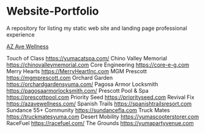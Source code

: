 # Website-Portfolio
A repository for listing my static web site and landing page professional experience


<a href="https://azavewellness.com/">AZ Ave Wellness</a>

Touch of Class	https://yumacatspa.com/
Chino Valley Memorial	https://chinovalleymemorial.com
Core Engineering	https://core-e-g.com
Merry Hearts	https://MerryHeartInc.com
MGM Prescott	https://mgmprescott.com
Orchard Garden	https://orchardgardensyuma.com/
Pagosa Armor Locksmith	https://pagosaarmorlocksmith.com/
Prescott Pool & Spa	https://prescottpool.com
Priority  Seed	https://priorityseed.com
Revival Fix	https://azavewellness.com/
Spanish Trails	https://spanishtrailsresort.com
Sundance 55+ Community	https://sundancefla.com
Truck Mates	https://truckmatesyuma.com
Desert Mobility	https://yumascooterstorer.com
RaceFuel	https://racefuel.com/
The Grounds	https://yumapartyvenue.com
